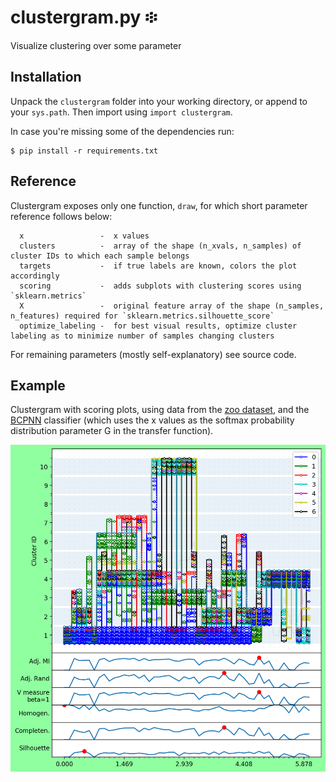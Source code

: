 # clustergram.py ፨
Visualize clustering over some parameter

## Installation
Unpack the `clustergram` folder into your working directory, or append to your `sys.path`. Then import using `import clustergram`.

In case you're missing some of the dependencies run:
```
$ pip install -r requirements.txt
```

## Reference
Clustergram exposes only one function, `draw`, for which short parameter reference follows below:
```
  x                 -  x values
  clusters          -  array of the shape (n_xvals, n_samples) of cluster IDs to which each sample belongs
  targets           -  if true labels are known, colors the plot accordingly
  scoring           -  adds subplots with clustering scores using `sklearn.metrics`
  X                 -  original feature array of the shape (n_samples, n_features) required for `sklearn.metrics.silhouette_score`
  optimize_labeling -  for best visual results, optimize cluster labeling as to minimize number of samples changing clusters
```
For remaining parameters (mostly self-explanatory) see source code.

## Example
Clustergram with scoring plots, using data from the [zoo dataset](https://archive.ics.uci.edu/ml/datasets/Zoo), and the [BCPNN](https://github.com/mwielondek/BCPNN) classifier (which uses the x values as the softmax probability distribution parameter G in the transfer function).

![Example screenshot](example_zoo.png?raw=true)
